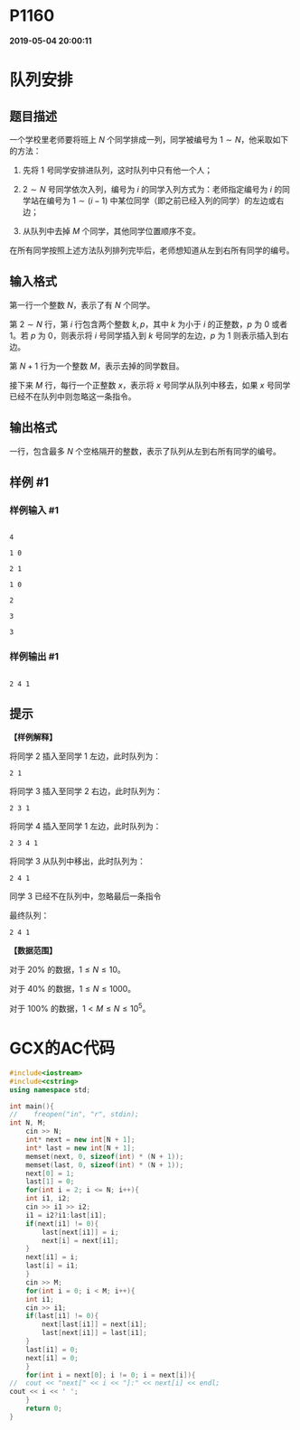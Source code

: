 
# P1160

**2019-05-04 20:00:11**
    
# 队列安排

## 题目描述

一个学校里老师要将班上 $N$ 个同学排成一列，同学被编号为 $1\sim N$，他采取如下的方法：

1. 先将 $1$ 号同学安排进队列，这时队列中只有他一个人；

2. $2\sim N$ 号同学依次入列，编号为 $i$ 的同学入列方式为：老师指定编号为 $i$ 的同学站在编号为 $1\sim(i-1)$ 中某位同学（即之前已经入列的同学）的左边或右边；

3. 从队列中去掉 $M$ 个同学，其他同学位置顺序不变。

在所有同学按照上述方法队列排列完毕后，老师想知道从左到右所有同学的编号。

## 输入格式

第一行一个整数 $N$，表示了有 $N$ 个同学。

第 $2\sim N$ 行，第 $i$ 行包含两个整数 $k,p$，其中 $k$ 为小于 $i$ 的正整数，$p$ 为 $0$ 或者 $1$。若 $p$ 为 $0$，则表示将 $i$ 号同学插入到 $k$ 号同学的左边，$p$ 为 $1$ 则表示插入到右边。

第 $N+1$ 行为一个整数 $M$，表示去掉的同学数目。

接下来 $M$ 行，每行一个正整数 $x$，表示将 $x$ 号同学从队列中移去，如果 $x$ 号同学已经不在队列中则忽略这一条指令。

## 输出格式

一行，包含最多 $N$ 个空格隔开的整数，表示了队列从左到右所有同学的编号。

## 样例 #1

### 样例输入 #1

```
4
1 0
2 1
1 0
2
3
3
```

### 样例输出 #1

```
2 4 1
```

## 提示

**【样例解释】**

将同学 $2$ 插入至同学 $1$ 左边，此时队列为：

`2 1`

将同学 $3$ 插入至同学 $2$ 右边，此时队列为：

`2 3 1`  

将同学 $4$ 插入至同学 $1$ 左边，此时队列为：

`2 3 4 1`  

将同学 $3$ 从队列中移出，此时队列为：

`2 4 1`  

同学 $3$ 已经不在队列中，忽略最后一条指令

最终队列：

`2 4 1`  

**【数据范围】**

对于 $20\%$ 的数据，$1\leq N\leq 10$。

对于 $40\%$ 的数据，$1\leq N\leq 1000$。

对于 $100\%$ 的数据，$1<M\leq N\leq 10^5$。

# GCX的AC代码
```cpp
#include<iostream>
#include<cstring>
using namespace std;

int main(){
//    freopen("in", "r", stdin);
int N, M;
    cin >> N;
    int* next = new int[N + 1];
    int* last = new int[N + 1];
    memset(next, 0, sizeof(int) * (N + 1));
    memset(last, 0, sizeof(int) * (N + 1));
    next[0] = 1;
    last[1] = 0;
    for(int i = 2; i <= N; i++){
	int i1, i2;
	cin >> i1 >> i2;
	i1 = i2?i1:last[i1];
	if(next[i1] != 0){
	    last[next[i1]] = i;
	    next[i] = next[i1];
	}
	next[i1] = i;
	last[i] = i1;
    }
    cin >> M;
    for(int i = 0; i < M; i++){
	int i1;
	cin >> i1;
	if(last[i1] != 0){
	    next[last[i1]] = next[i1];
	    last[next[i1]] = last[i1];
	}
	last[i1] = 0;
	next[i1] = 0;
    }
    for(int i = next[0]; i != 0; i = next[i]){
//	cout << "next[" << i << "]:" << next[i] << endl;
cout << i << ' ';
    }
    return 0;
}

```


